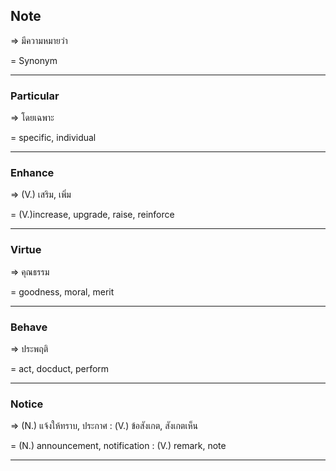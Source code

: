 ## Note
 => มีความหมายว่า

 = Synonym

---
### Particular
=> โดยเฉพาะ

= specific, individual

---
### Enhance
=> (V.) เสริม, เพิ่ม

= (V.)increase, upgrade, raise, reinforce

---
### Virtue
=> คุณธรรม

= goodness, moral, merit

---
### Behave
=> ประพฤติ

= act, docduct, perform

---
### Notice
=> (N.) แจ้งให้ทราบ, ประกาศ : (V.) ข้อสังเกต, สังเกตเห็น

= (N.) announcement, notification : (V.) remark, note

---